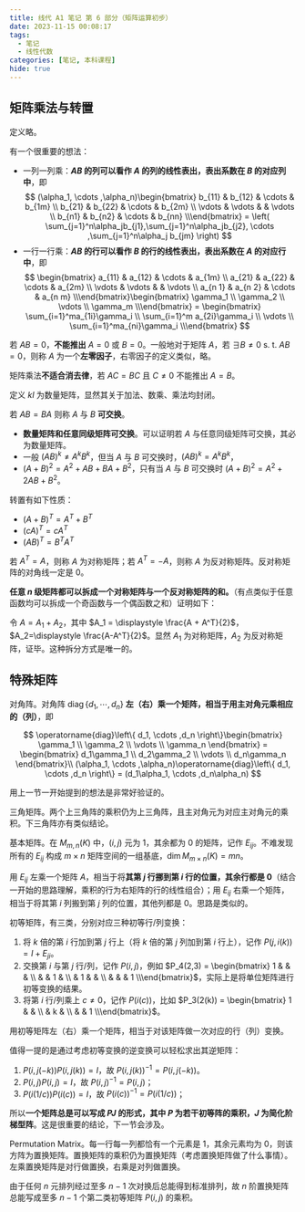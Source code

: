 ```yaml
---
title: 线代 A1 笔记 第 6 部分（矩阵运算初步）
date: 2023-11-15 00:08:17
tags:
  - 笔记
  - 线性代数
categories: [笔记, 本科课程]
hide: true
---
```


## 矩阵乘法与转置

定义略。

有一个很重要的想法：

- 一列一列乘：**$AB$ 的列可以看作 $A$ 的列的线性表出，表出系数在 $B$ 的对应列中**，即
  $$
  (\alpha_1, \cdots ,\alpha_n)\begin{bmatrix} b_{11} & b_{12} & \cdots & b_{1m} \\ b_{21} & b_{22} & \cdots & b_{2m} \\ \vdots & \vdots &  & \vdots \\ b_{n1} & b_{n2} & \cdots & b_{nn} \\\end{bmatrix} = \left( \sum_{j=1}^n\alpha_jb_{j1},\sum_{j=1}^n\alpha_jb_{j2}, \cdots ,\sum_{j=1}^n\alpha_j b_{jm} \right) 
  $$
- 一行一行乘：**$AB$ 的行可以看作 $B$ 的行的线性表出，表出系数在 $A$ 的对应行中**，即
  $$
  \begin{bmatrix} a_{11} & a_{12} & \cdots & a_{1m} \\ a_{21} & a_{22} & \cdots & a_{2m} \\ \vdots & \vdots &  & \vdots \\ a_{n 1} & a_{n 2} & \cdots & a_{n m} \\\end{bmatrix}\begin{bmatrix} \gamma_1 \\ \gamma_2 \\ \vdots \\ \gamma_m \\\end{bmatrix} = \begin{bmatrix} \sum_{i=1}^ma_{1i}\gamma_i \\ \sum_{i=1}^m a_{2i}\gamma_i \\ \vdots \\ \sum_{i=1}^ma_{ni}\gamma_i \\\end{bmatrix}
  $$

若 $AB = 0$，**不能推出** $A=0$ 或 $B=0$。一般地对于矩阵 $A$，若 $\exists B\ne 0$ s. t. $AB=0$，则称 $A$ 为一个**左零因子**，右零因子的定义类似，略。

矩阵乘法**不适合消去律**，若 $AC = BC$ 且 $C\ne 0$ 不能推出 $A=B$。

定义 $kI$ 为数量矩阵，显然其关于加法、数乘、乘法均封闭。

若 $AB=BA$ 则称 $A$ 与 $B$ **可交换**。

- **数量矩阵和任意同级矩阵可交换**。可以证明若 $A$ 与任意同级矩阵可交换，其必为数量矩阵。
- 一般 $(AB)^k\ne A^kB^k$，但当 $A$ 与 $B$ 可交换时，$(AB)^k=A^kB^k$，
- $(A+B)^2=A^2+AB+BA+B^2$，只有当 $A$ 与 $B$ 可交换时 $(A+B)^2=A^2+2AB+B^2$。

转置有如下性质：

- $(A+B)^T = A^T + B^T$
- $(cA)^T = cA^T$
- $(AB)^T = B^T A^T$

若 $A^T=A$，则称 $A$ 为对称矩阵；若 $A^T = -A$，则称 $A$ 为反对称矩阵。反对称矩阵的对角线一定是 $0$。

**任意 $n$ 级矩阵都可以拆成一个对称矩阵与一个反对称矩阵的和。**（有点类似于任意函数均可以拆成一个奇函数与一个偶函数之和）证明如下：

令 $A = A_1+A_2$，其中 $A_1 = \displaystyle \frac{A + A^T}{2}$，$A_2=\displaystyle \frac{A-A^T}{2}$。显然 $A_1$ 为对称矩阵，$A_2$ 为反对称矩阵，证毕。这种拆分方式是唯一的。

## 特殊矩阵

对角阵。对角阵 $\operatorname{diag}\left\{ d_1, \cdots ,d_n \right\}$ **左（右）乘一个矩阵，相当于用主对角元乘相应的（列）**，即

$$
\operatorname{diag}\left\{ d_1, \cdots ,d_n \right\}\begin{bmatrix} \gamma_1 \\ \gamma_2 \\ \vdots \\ \gamma_n \end{bmatrix} = \begin{bmatrix} d_1\gamma_1 \\ d_2\gamma_2 \\ \vdots \\ d_n\gamma_n \end{bmatrix}\\
(\alpha_1, \cdots ,\alpha_n)\operatorname{diag}\left\{ d_1, \cdots ,d_n \right\} = (d_1\alpha_1, \cdots ,d_n\alpha_n)
$$

用上一节一开始提到的想法是非常好验证的。

三角矩阵。两个上三角阵的乘积仍为上三角阵，且主对角元为对应主对角元的乘积。下三角阵亦有类似结论。

基本矩阵。在 $M_{m,n}(K)$ 中，$(i,j)$ 元为 $1$，其余都为 $0$ 的矩阵，记作 $E_{ij}$。不难发现所有的 $E_{ij}$ 构成 $m\times n$ 矩阵空间的一组基底，$\operatorname{dim}M_{m\times n}(K) = mn$。

用 $E_{ij}$ 左乘一个矩阵 $A$，相当于将**其第 $j$ 行挪到第 $i$ 行的位置，其余行都是 $0$**（结合一开始的思路理解，乘积的行为右矩阵的行的线性组合）；用 $E_{ij}$ 右乘一个矩阵，相当于将其第 $i$ 列搬到第 $j$ 列的位置，其他列都是 $0$。思路是类似的。

初等矩阵，有三类，分别对应三种初等行/列变换：

1. 将 $k$ 倍的第 $i$ 行加到第 $j$ 行上（将 $k$ 倍的第 $j$ 列加到第 $i$ 行上），记作 $P(j,i(k)) = I + E_{ji}$。
1. 交换第 $i$ 与第 $j$ 行/列，记作 $P(i,j)$，例如 $P_4(2,3) = \begin{bmatrix} 1 &  &  &  \\  &  & 1 &  \\  & 1 &  &  \\  &  &  & 1 \\\end{bmatrix}$，实际上是将单位矩阵进行初等变换的结果。
1. 将第 $i$ 行/列乘上 $c\ne 0$，记作 $P(i(c))$，比如 $P_3(2(k)) = \begin{bmatrix} 1 &  &  \\  & k &  \\  &  & 1 \\\end{bmatrix}$。

用初等矩阵左（右）乘一个矩阵，相当于对该矩阵做一次对应的行（列）变换。

值得一提的是通过考虑初等变换的逆变换可以轻松求出其逆矩阵：

1. $P(i,j(-k))P(i,j(k))=I$，故 $P(i,j(k))^{-1}=P(i,j(-k))$。
1. $P(i,j)P(i,j) = I$，故 $P(i,j)^{-1}=P(i,j)$；
1. $P(i(1 / c))P(i(c)) = I$，故 $P(i(c))^{-1}=P(i(1 / c))$；

所以**一个矩阵总是可以写成 $PJ$ 的形式，其中 $P$ 为若干初等阵的乘积，$J$ 为简化阶梯型阵**。这是很重要的结论，下一节会涉及。

Permutation Matrix。每一行每一列都恰有一个元素是 $1$，其余元素均为 $0$，则该方阵为置换矩阵。置换矩阵的乘积仍为置换矩阵（考虑置换矩阵做了什么事情）。左乘置换矩阵是对行做置换，右乘是对列做置换。

由于任何 $n$ 元排列经过至多 $n-1$ 次对换后总能得到标准排列，故 $n$ 阶置换矩阵总能写成至多 $n-1$ 个第二类初等矩阵 $P(i,j)$ 的乘积。